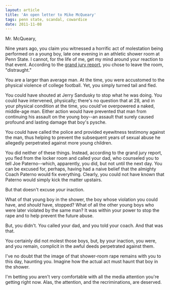 ```yaml
---
layout: article
title: 'An open letter to Mike McQueary'
tags: penn state, scandal, cowardice
date: 2011-11-08
---
```


Mr. McQueary,

Nine years ago, you claim you witnessed a horrific act of molestation being
performed on a young boy, late one evening in an athletic shower room at
Penn State. I cannot, for the life of me, get my mind around your reaction
to that event. According to the [grand jury report][], you chose to leave
the room, "distraught."

You are a larger than average man. At the time, you were accustomed to
the physical violence of college football. Yet, you simply turned tail and
fled.

You could have shouted at Jerry Sandusky to stop what he was doing. You could
have intervened, physically; there's no question that at 28, and in your
physical condition at the time, you could've overpowered a naked, middle-age
man. Either action would have prevented that man from continuing his
assault on the young boy--an assault that surely caused profound and
lasting damage that boy's pysche.

You could have called the police and provided eyewitness testimony against
the man, thus helping to prevent the subsequent years of sexual abuse he
allegedly perpetrated against more young children.

You did neither of these things. Instead, according to the grand jury
report, you fled from the locker room and called your dad, who counseled
you to tell Joe Paterno--which, apparently, you did, but not until the next
day. You can be excused for, perhaps, having had a naive belief that the
almighty Coach Paterno would fix everything. Clearly, you could not have known
that Paterno would simply kick the matter upstairs.

But that doesn't excuse *your* inaction.

What of that young boy in the shower, the boy whose violation you could
have, and *should* have, stopped? What of all the other young boys who were
later violated by the same man? It was within your power to stop the rape
and to help prevent the future abuse.

But, you didn't. You called your dad, and you told your coach. And that
was that.

You certainly did not molest those boys, but, by your inaction, you were,
and you remain, complicit in the awful deeds perpetrated against them.

I've no doubt that the image of that shower-room rape remains with you to
this day, haunting you. Imagine how the actual act must haunt that boy in
the shower.

I'm betting you aren't very comfortable with all the media attention you're
getting right now. Alas, the attention, and the recriminations, are deserved.

[grand jury report]: http://online.wsj.com/public/resources/documents/Presentment.pdf